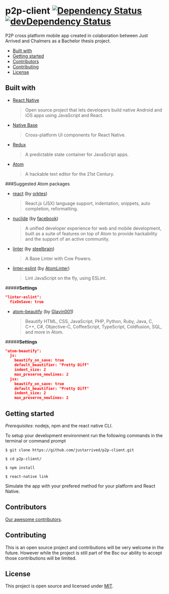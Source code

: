 # p2p-client [![Dependency Status][david-badge]][david-badge-url] [![devDependency Status][david-dev-badge]][david-dev-badge-url]

P2P cross platform mobile app created in colaboration between Just Arrived and Chalmers as a Bachelor thesis project.

* [Built with](#built-with)
* [Getting started](#getting-started)
* [Contributors](#contributors)
* [Contributing](#contributing)
* [License](#license)

## Built with
* [React Native](https://facebook.github.io/react-native/)

    > Open source project that lets developers build native Android and iOS apps using JavaScript and React.

* [Native Base](http://nativebase.io/)

    > Cross-platform UI components for React Native.

* [Redux](http://redux.js.org/)<br/>

    > A predictable state container for JavaScript apps.

* [Atom](https://atom.io/)<br/>

    > A hackable text editor for the 21st Century.

###Suggested Atom packages
* [react](https://atom.io/packages/react) (by [orktes](https://atom.io/users/orktes))

    > React.js (JSX) language support, indentation, snippets, auto completion, reformatting.

* [nuclide](https://atom.io/packages/nuclide) (by [facebook](https://atom.io/users/facebook))

    > A unified developer experience for web and mobile development, built as a suite of features on top of Atom to provide hackability and the support of an active community.

* [linter](https://atom.io/packages/linter) (by [steelbrain](https://atom.io/users/steelbrain))

    > A Base Linter with Cow Powers.

* [linter-eslint](https://atom.io/packages/linter-eslint) (by [AtomLinter](https://atom.io/users/AtomLinter))

    > Lint JavaScript on the fly, using ESLint.

#####**Settings**
```json
"linter-eslint":
  fixOnSave: true
```
* [atom-beautify](https://atom.io/packages/atom-beautify) (by [Glavin001](https://atom.io/users/Glavin001))

    > Beautify HTML, CSS, JavaScript, PHP, Python, Ruby, Java, C, C++, C#, Objective-C, CoffeeScript, TypeScript, Coldfusion, SQL, and more in Atom.

#####**Settings**
```json
"atom-beautify":
  js:
    beautify_on_save: true
    default_beautifier: "Pretty Diff"
    indent_size: 2
    max_preserve_newlines: 2
  jsx:
    beautify_on_save: true
    default_beautifier: "Pretty Diff"
    indent_size: 2
    max_preserve_newlines: 2
```

## Getting started
_Prerequisites_: nodejs, npm and the react native CLI.<br/>

To setup your development environment run the following commands in the terminal or command prompt
```
$ git clone https://github.com/justarrived/p2p-client.git

$ cd p2p-client/

$ npm install

$ react-native link
```
Simulate the app with your prefered method for your platform and React Native.

## Contributors

[Our awesome contributors](https://github.com/justarrived/p2p-client/graphs/contributors).

## Contributing

This is an open source project and contributions will be very welcome in the future. However while the project is still part of the Bsc our ability to accept those contributions will be limited.

## License

This project is open source and licensed under [MIT](LICENSE).


[david-badge]: https://david-dm.org/justarrived/p2p-client.svg
[david-badge-url]: https://david-dm.org/justarrived/p2p-client
[david-dev-badge]: https://david-dm.org/justarrived/p2p-client/dev-status.svg
[david-dev-badge-url]: https://david-dm.org/justarrived/p2p-client?type=dev
